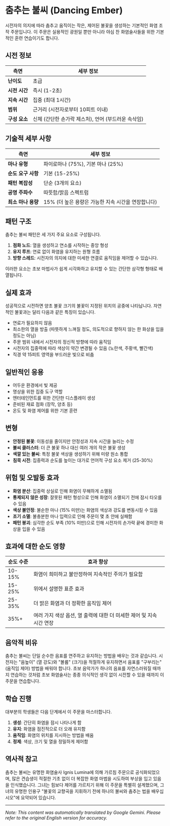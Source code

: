 # **춤추는 불씨 (Dancing Ember)**

시전자의 의지에 따라 춤추고 움직이는 작은, 제어된 불꽃을 생성하는 기본적인 화염 조작 주문입니다. 이 주문은 실용적인 광원일 뿐만 아니라 야심 찬 화염술사들을 위한 기본적인 훈련 연습이기도 합니다.

## 시전 정보

| 측면 | 세부 정보 |
|--------|---------|
| **난이도** | 초급 |
| **시전 시간** | 즉시 (1-2초) |
| **지속 시간** | 집중 (최대 1시간) |
| **범위** | 근거리 (시전자로부터 10피트 이내) |
| **구성 요소** | 신체 (간단한 손가락 제스처), 언어 (부드러운 속삭임) |

## 기술적 세부 사항

| 측면 | 세부 정보 |
|--------|---------|
| **마나 유형** | 파이로마나 (75%), 기본 마나 (25%) |
| **순도 요구 사항** | 기본 (15-25%) |
| **패턴 복잡성** | 단순 (3개의 요소) |
| **공명 주파수** | 따뜻함/밝음 스펙트럼 |
| **최소 마나 용량** | 15% (더 높은 용량은 가능한 지속 시간을 연장합니다) |

## 패턴 구조

춤추는 불씨 패턴은 세 가지 주요 요소로 구성됩니다.
1. **점화 노드**: 열을 생성하고 연소를 시작하는 중앙 형성
2. **유지 루프**: 연료 없이 화염을 유지하는 원형 흐름
3. **방향 스레드**: 시전자의 의지에 대한 미세한 연결로 움직임을 제어할 수 있습니다.

이러한 요소는 초보 마법사가 쉽게 시각화하고 유지할 수 있는 간단한 삼각형 형태로 배열됩니다.

## 실제 효과

성공적으로 시전하면 양초 불꽃 크기의 불꽃이 지정된 위치의 공중에 나타납니다. 자연적인 불꽃과는 달리 다음과 같은 특징이 있습니다.
- 연료가 필요하지 않음
- 최소한의 열을 방출 (따뜻하게 느껴질 정도, 의도적으로 향하지 않는 한 화상을 입을 정도는 아님)
- 주문 범위 내에서 시전자의 정신적 방향에 따라 움직임
- 시전자의 집중력에 따라 색상이 약간 변경될 수 있음 (노란색, 주황색, 빨간색)
- 직경 약 15피트 영역을 부드러운 빛으로 비춤

## 일반적인 응용

- 어두운 환경에서 빛 제공
- 명상을 위한 집중 도구 역할
- 엔터테인먼트를 위한 간단한 디스플레이 생성
- 준비된 재료 점화 (장작, 양초 등)
- 온도 및 화염 제어를 위한 기본 훈련

## 변형

- **안정된 불꽃**: 이동성을 줄이지만 안정성과 지속 시간을 늘리는 수정
- **불씨 클러스터**: 더 큰 불꽃 하나 대신 여러 개의 작은 불꽃 생성
- **색깔 있는 불씨**: 특정 불꽃 색상을 생성하기 위해 미량 원소 통합
- **침묵 시전**: 집중력과 순도를 높이는 대가로 언어적 구성 요소 제거 (25-30%)

## 위험 및 오발동 효과

- **화염 분산**: 집중력 상실로 인해 화염이 무해하게 소멸됨
- **통제되지 않은 성장**: 잘못된 패턴 형성으로 인해 화염이 소멸되기 전에 잠시 타오를 수 있음
- **색상 불안정**: 불순한 마나 (15% 미만)는 화염의 색상과 강도를 변동시킬 수 있음
- **조기 소멸**: 불충분한 마나 입력으로 인해 주문이 몇 초 안에 실패함
- **패턴 붕괴**: 심각한 순도 부족 (10% 미만)으로 인해 시전자의 손가락 끝에 경미한 화상을 입을 수 있음

## 효과에 대한 순도 영향

| 순도 수준 | 효과 향상 |
|--------------|---------------------|
| 10-15% | 화염이 희미하고 불안정하여 지속적인 주의가 필요함 |
| 15-25% | 위에서 설명한 표준 효과 |
| 25-35% | 더 밝은 화염과 더 정확한 움직임 제어 |
| 35%+ | 여러 가지 색상 옵션, 열 출력에 대한 더 미세한 제어 및 지속 시간 연장 |

## 음악적 비유

춤추는 불씨는 단일 순수한 음표를 연주하고 유지하는 방법을 배우는 것과 같습니다. 시전자는 "음높이" (열 강도)와 "볼륨" (크기)을 적절하게 유지하면서 음표를 "구부리는" (움직임 제어) 방법을 배워야 합니다. 초보 음악가가 하나의 음표를 자연스러워질 때까지 연습하는 것처럼 초보 화염술사는 종종 의식적인 생각 없이 시전할 수 있을 때까지 이 주문을 연습합니다.

## 학습 진행

대부분의 학생들은 다음 단계에서 이 주문을 마스터합니다.
1. **생성**: 간단히 화염을 잠시 나타나게 함
2. **유지**: 화염을 점진적으로 더 오래 유지함
3. **움직임**: 화염의 위치를 ​​지시하는 방법을 배움
4. **정제**: 색상, 크기 및 열을 정밀하게 제어함

## 역사적 참고

춤추는 불씨는 유명한 화염술사 Ignis Lumina에 의해 가르침 주문으로 공식화되었으며, 많은 견습생이 적절한 기초 없이 더 복잡한 화염 마법을 시도하여 부상을 입고 있음을 인식했습니다. 그녀는 힘보다 제어를 가르치기 위해 이 주문을 특별히 설계했으며, 그녀의 유명한 인용구 "불꽃의 교향곡을 지휘하기 전에 하나의 불씨와 춤추는 법을 배우십시오"에 요약되어 있습니다.


---
_Note: This content was automatically translated by Google Gemini. Please refer to the original English version for accuracy._